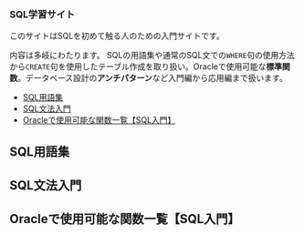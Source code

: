 



### SQL学習サイト

このサイトはSQLを初めて触る人のための入門サイトです。

内容は多岐にわたります。
SQLの用語集や通常のSQL文での`WHERE`句の使用方法から`CREATE`句を使用したテーブル作成を取り扱い。Oracleで使用可能な**標準関数**。データベース設計の**アンチパターン**など入門編から応用編まで扱います。



- [SQL用語集](#sql用語集)
- [SQL文法入門](#sql文法入門)
- [Oracleで使用可能な関数一覧【SQL入門】](#oracleで使用可能な関数一覧sql入門)


## SQL用語集



## SQL文法入門


## Oracleで使用可能な関数一覧【SQL入門】



